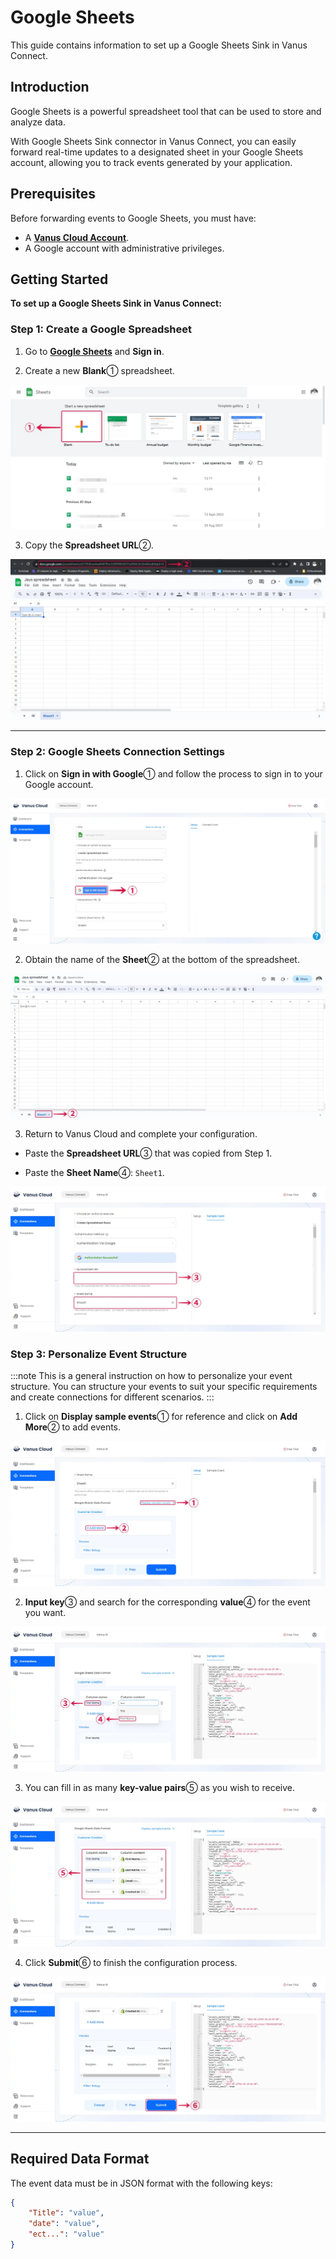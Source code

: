 # Google Sheets

This guide contains information to set up a Google Sheets Sink in Vanus Connect.

## Introduction

Google Sheets is a powerful spreadsheet tool that can be used to store and analyze data.

With Google Sheets Sink connector in Vanus Connect, you can easily forward real-time updates to a designated sheet in your Google Sheets account, allowing you to track events generated by your application.

## Prerequisites

Before forwarding events to Google Sheets, you must have:

- A [**Vanus Cloud Account**](https://cloud.vanus.ai).
- A Google account with administrative privileges.

## Getting Started

**To set up a Google Sheets Sink in Vanus Connect:**

### Step 1: Create a Google Spreadsheet

1. Go to [**Google Sheets**](https://docs.google.com/spreadsheets/u/0/) and **Sign in**.

2. Create a new **Blank**① spreadsheet.

![google-sheets-1](images/google-sheets-1.webp)

3. Copy the **Spreadsheet URL**②.

![google-sheets-2](images/google-sheets-2.webp)

---

### Step 2: Google Sheets Connection Settings

1. Click on **Sign in with Google**① and follow the process to sign in to your Google account.

![google-sheets-3](images/google-sheets-3.webp)

2. Obtain the name of the **Sheet**② at the bottom of the spreadsheet.

![google-sheets-4](images/google-sheets-4.webp)

3. Return to Vanus Cloud and complete your configuration.

- Paste the **Spreadsheet URL**③ that was copied from Step 1.

- Paste the **Sheet Name**④: `Sheet1`.

![google-sheets-5](images/google-sheets-5.webp)

### Step 3: Personalize Event Structure

:::note
This is a general instruction on how to personalize your event structure. You can structure your events to suit your specific requirements and create connections for different scenarios.
:::

1. Click on **Display sample events**① for reference and click on **Add More**② to add events.

![google-sheets-6](images/google-sheets-6.webp)

2. **Input key**③ and search for the corresponding **value**④ for the event you want.

![google-sheets-7](images/google-sheets-7.webp)

3. You can fill in as many **key-value pairs**⑤ as you wish to receive.

![google-sheets-8](images/google-sheets-8.webp)

4. Click **Submit**⑥ to finish the configuration process.

![google-sheets-9](images/google-sheets-9.webp)

---

## Required Data Format

The event data must be in JSON format with the following keys:

```json
{
    "Title": "value",
    "date": "value",
    "ect...": "value"
}
```
